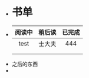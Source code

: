 - #  书单
- | 阅读中 | 稍后读 | 已完成 |
  | :----: | :----: | :----: |
  | test       |     士大夫   |   444     |
  |        |        |        |
  |        |        |        |
- 之后的东西
-